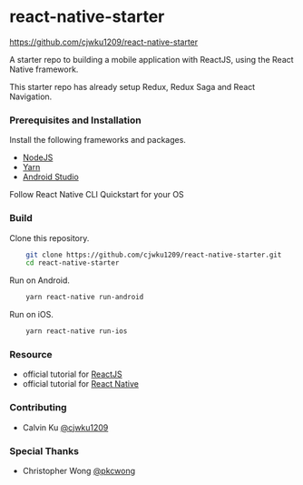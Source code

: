 # react-native-starter

https://github.com/cjwku1209/react-native-starter

A starter repo to building a mobile application with ReactJS, using the React Native framework.

This starter repo has already setup Redux, Redux Saga and React Navigation. 

### Prerequisites and Installation

Install the following frameworks and packages.

- [NodeJS](https://nodejs.org/en/)
- [Yarn](https://yarnpkg.com/en/)
- [Android Studio](https://developer.android.com/studio/)

Follow React Native CLI Quickstart for your OS

### Build

Clone this repository.

```Bash
    git clone https://github.com/cjwku1209/react-native-starter.git
    cd react-native-starter
```

Run on Android.

```Bash
    yarn react-native run-android
```

Run on iOS.

```Bash
    yarn react-native run-ios
```

### Resource

- official tutorial for [ReactJS](https://reactjs.org/)
- official tutorial for [React Native](https://facebook.github.io/react-native/docs/getting-started)

### Contributing

- Calvin Ku [@cjwku1209](https://github.com/cjwku1209)

### Special Thanks

- Christopher Wong [@pkcwong](https://github.com/pkcwong)
